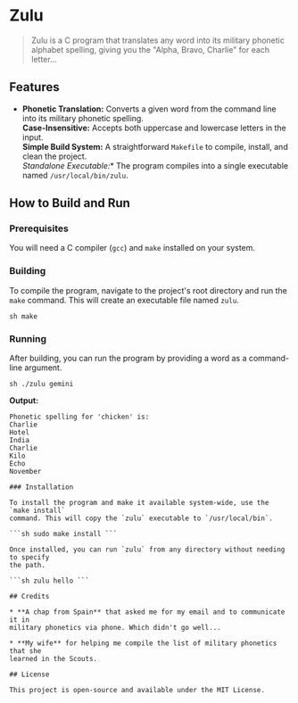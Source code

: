 # Zulu

> Zulu is a C program that translates any word into its military phonetic
> alphabet spelling, giving you the "Alpha, Bravo, Charlie" for each letter...

## Features

* **Phonetic Translation:** Converts a given word from the command line into its
military phonetic spelling.  
**Case-Insensitive:** Accepts both uppercase and lowercase letters in the input.  
**Simple Build System:** A straightforward `Makefile` to compile, install, and clean 
the project.  
**Standalone* Executable:** The program compiles into a single executable named 
`/usr/local/bin/zulu`.

## How to Build and Run

### Prerequisites

You will need a C compiler (`gcc`) and `make` installed on your system.

### Building

To compile the program, navigate to the project's root directory and run the
`make` command. This will create an executable file named `zulu`.

```sh make ```

### Running

After building, you can run the program by providing a word as a command-line
argument.

```sh ./zulu gemini ```

**Output:**

```
Phonetic spelling for 'chicken' is:
Charlie
Hotel
India
Charlie
Kilo
Echo
November

### Installation

To install the program and make it available system-wide, use the `make install`
command. This will copy the `zulu` executable to `/usr/local/bin`.

```sh sudo make install ```

Once installed, you can run `zulu` from any directory without needing to specify
the path.

```sh zulu hello ```

## Credits

* **A chap from Spain** that asked me for my email and to communicate it in 
military phonetics via phone. Which didn't go well...
  
* **My wife** for helping me compile the list of military phonetics that she 
learned in the Scouts. 

## License

This project is open-source and available under the MIT License.

